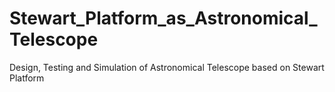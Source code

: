 # Stewart_Platform_as_Astronomical_Telescope
Design, Testing and Simulation of Astronomical Telescope based on Stewart Platform
